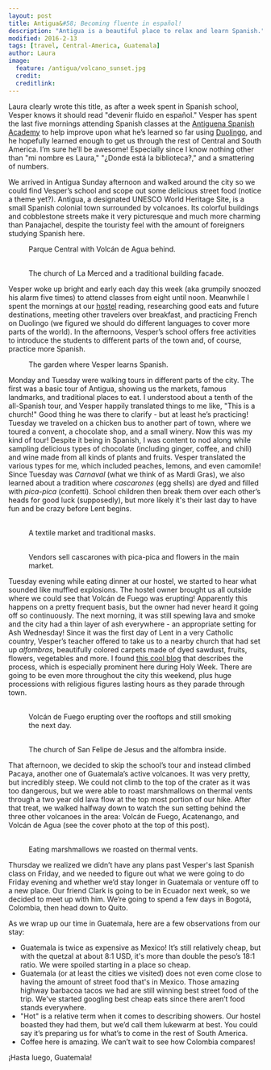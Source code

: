 ```yaml
---
layout: post
title: Antigua&#58; Becoming fluente in español!
description: "Antigua is a beautiful place to relax and learn Spanish."
modified: 2016-2-13
tags: [travel, Central-America, Guatemala]
author: Laura
image:
  feature: /antigua/volcano_sunset.jpg
  credit:
  creditlink:
---
```


Laura clearly wrote this title, as after a week spent in Spanish school, Vesper knows it should read "devenir fluido en español." Vesper has spent the last five mornings attending Spanish classes at the [Antiguena Spanish Academy](http://www.spanishacademyantiguena.com/) to help improve upon what he’s learned so far using [Duolingo](http://www.duolingo.com/), and he hopefully learned enough to get us through the rest of Central and South America. I’m sure he’ll be awesome! Especially since I know nothing other than "mi nombre es Laura," "¿Donde está la biblioteca?," and a smattering of numbers. 

We arrived in Antigua Sunday afternoon and walked around the city so we could find Vesper’s school and scope out some delicious street food (notice a theme yet?). Antigua, a designated UNESCO World Heritage Site, is a small Spanish colonial town surrounded by volcanoes. Its colorful buildings and cobblestone streets make it very picturesque and much more charming than Panajachel, despite the touristy feel with the amount of foreigners studying Spanish here.
<figure>
    <a href="/images/antigua/parque_central_and_volcan_de_agua.jpg"><img src="/images/antigua/parque_central_and_volcan_de_agua.jpg" alt=""></a>
    <figcaption>Parque Central with Volcán de Agua behind.</figcaption>
</figure>
<figure class="half">
    <a href="/images/antigua/la_merced.jpg"><img src="/images/antigua/la_merced.jpg" alt=""></a>
    <a href="/images/antigua/traditional_building_facade.jpg"><img src="/images/antigua/traditional_building_facade.jpg" alt=""></a>
    <figcaption>The church of La Merced and a traditional building facade.</figcaption>
</figure>

Vesper woke up bright and early each day this week (aka grumpily snoozed his alarm five times) to attend classes from eight until noon. Meanwhile I spent the mornings at our [hostel](http://www.hostelworld.com/hosteldetails.php/A-Place-To-Stay-Antigua/Antigua/71802) reading, researching good eats and future destinations, meeting other travelers over breakfast, and practicing French on Duolingo (we figured we should do different languages to cover more parts of the world). In the afternoons, Vesper’s school offers free activities to introduce the students to different parts of the town and, of course, practice more Spanish. 
<figure>
    <a href="/images/antigua/garden_of_spanish_school.jpg"><img src="/images/antigua/garden_of_spanish_school.jpg" alt=""></a>
    <figcaption>The garden where Vesper learns Spanish.</figcaption>
</figure>

Monday and Tuesday were walking tours in different parts of the city. The first was a basic tour of Antigua, showing us the markets, famous landmarks, and traditional places to eat. I understood about a tenth of the all-Spanish tour, and Vesper happily translated things to me like, "This is a church!" Good thing he was there to clarify - but at least he’s practicing! Tuesday we traveled on a chicken bus to another part of town, where we toured a convent, a chocolate shop, and a small winery. Now this was my kind of tour! Despite it being in Spanish, I was content to nod along while sampling delicious types of chocolate (including ginger, coffee, and chili) and wine made from all kinds of plants and fruits. Vesper translated the various types for me, which included peaches, lemons, and even camomile! Since Tuesday was *Carnaval* (what we think of as Mardi Gras), we also learned about a tradition where *cascarones* (egg shells) are dyed and filled with *pica-pica* (confetti). School children then break them over each other’s heads for good luck (supposedly), but more likely it's their last day to have fun and be crazy before Lent begins.
<figure class="half">
    <a href="/images/antigua/textile_market.jpg"><img src="/images/antigua/textile_market.jpg" alt=""></a>
    <a href="/images/antigua/traditional_masks.jpg"><img src="/images/antigua/traditional_masks.jpg" alt=""></a>
    <figcaption>A textile market and traditional masks.</figcaption>
</figure>
<figure class="half">
    <a href="/images/antigua/cascarones_and_pica-pica.jpg"><img src="/images/antigua/cascarones_and_pica-pica.jpg" alt=""></a>
    <a href="/images/antigua/flower_market.jpg"><img src="/images/antigua/flower_market.jpg" alt=""></a>
    <figcaption>Vendors sell cascarones with pica-pica and flowers in the main market.</figcaption>
</figure>

Tuesday evening while eating dinner at our hostel, we started to hear what sounded like muffled explosions. The hostel owner brought us all outside where we could see that Volcán de Fuego was erupting! Apparently this happens on a pretty frequent basis, but the owner had never heard it going off so continuously. The next morning, it was still spewing lava and smoke and the city had a thin layer of ash everywhere - an appropriate setting for Ash Wednesday! Since it was the first day of Lent in a very Catholic country, Vesper’s teacher offered to take us to a nearby church that had set up *alfombras*, beautifully colored carpets made of dyed sawdust, fruits, flowers, vegetables and more. I found [this cool blog](http://johnnyvagabond.com/photos-antiguas-alfombras/) that describes the process, which is especially prominent here during Holy Week. There are going to be even more throughout the city this weekend, plus huge processions with religious figures lasting hours as they parade through town.
<figure class="half">
    <a href="/images/antigua/volcan_de_fuego_erupting.jpg"><img src="/images/antigua/volcan_de_fuego_erupting.jpg" alt=""></a>
    <a href="/images/antigua/volcan_de_fuego_still_smoking.jpg"><img src="/images/antigua/volcan_de_fuego_still_smoking.jpg" alt=""></a>
    <figcaption>Volcán de Fuego erupting over the rooftops and still smoking the next day.</figcaption>
</figure>
<figure class="half">
    <a href="/images/antigua/exterior_of_iglesia_san_felipe_de_jesus.jpg"><img src="/images/antigua/exterior_of_iglesia_san_felipe_de_jesus.jpg" alt=""></a>
    <a href="/images/antigua/alfombra_inside_iglesia_san_felipe_de_jesus.jpg"><img src="/images/antigua/alfombra_inside_iglesia_san_felipe_de_jesus.jpg" alt=""></a>
    <figcaption>The church of San Felipe de Jesus and the alfombra inside.</figcaption>
</figure>

That afternoon, we decided to skip the school’s tour and instead climbed Pacaya, another one of Guatemala’s active volcanoes. It was very pretty, but incredibly steep. We could not climb to the top of the crater as it was too dangerous, but we were able to roast marshmallows on thermal vents through a two year old lava flow at the top most portion of our hike. After that treat, we walked halfway down to watch the sun setting behind the three other volcanoes in the area: Volcán de Fuego, Acatenango, and Volcán de Agua (see the cover photo at the top of this post).
<figure class="half">
    <a href="/images/antigua/about_to_roast_marshmallows.jpg"><img src="/images/antigua/about_to_roast_marshmallows.jpg" alt=""></a>
    <a href="/images/antigua/marshmellow_animation.gif"><img src="/images/antigua/marshmellow_animation.gif" alt=""></a>
    <figcaption>Eating marshmallows we roasted on thermal vents.</figcaption>
</figure>

Thursday we realized we didn’t have any plans past Vesper's last Spanish class on Friday, and we needed to figure out what we were  going to do Friday evening and whether we’d stay longer in Guatemala or venture off to a new place. Our friend Clark is going to be in Ecuador next week, so we decided to meet up with him. We’re going to spend a few days in Bogotá, Colombia, then head down to Quito.

As we wrap up our time in Guatemala, here are a few observations from our stay:

- Guatemala is twice as expensive as Mexico! It’s still relatively cheap, but with the quetzal at about 8:1 USD, it's more than double the peso’s 18:1 ratio. We were spoiled starting in a place so cheap.
- Guatemala (or at least the cities we visited) does not even come close to having the amount of street food that's in Mexico. Those amazing highway barbacoa tacos we had are still winning best street food of the trip. We've started googling best cheap eats since there aren’t food stands everywhere. 
- "Hot" is a relative term when it comes to describing showers. Our hostel boasted they had them, but we’d call them lukewarm at best. You could say it’s preparing us for what’s to come in the rest of South America.
- Coffee here is amazing. We can’t wait to see how Colombia compares!

¡Hasta luego, Guatemala!
